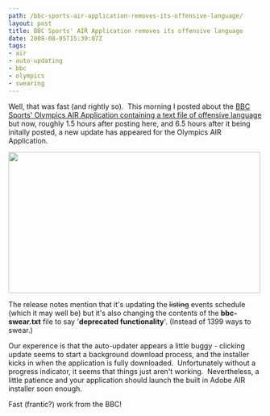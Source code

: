 ```yaml
---
path: /bbc-sports-air-application-removes-its-offensive-language/
layout: post
title: BBC Sports' AIR Application removes its offensive language
date: 2008-08-05T15:39:07Z
tags:
- air
- auto-updating
- bbc
- olympics
- swearing
---
```


Well, that was fast (and rightly so).  This morning I posted about the <a href="http://www.psyked.co.uk/adobe/apollo/bbc-uses-air-to-install-a-list-of-swear-words-to-users-machines.htm" target="_self">BBC Sports' Olympics AIR Application containing a text file of offensive language</a> but now, roughly 1.5 hours after posting here, and 6.5 hours after it being initally posted, a new update has appeared for the Olympics AIR Application.

<img class="alignnone size-full wp-image-274" title="bbc-fixed" src="http://uploads.psyked.co.uk/2008/08/bbc-fixed.jpg" alt="" width="500" height="280" />

The release notes mention that it's updating the <span style="text-decoration: line-through;">listing</span> events schedule (which it may well be) but it's also changing the contents of the <strong>bbc-swear.txt</strong> file to say '<strong>deprecated functionality</strong>'. (Instead of 1399 ways to swear.)

<!--more-->Our experence is that the auto-updater appears a little buggy - clicking update seems to start a background download process, and the installer kicks in when the application is fully downloaded.  Unfortunately without a progress indicator, it seems that things just aren't working.  Nevertheless, a little patience and your application should launch the built in Adobe AIR installer soon enough.

Fast (frantic?) work from the BBC!